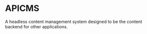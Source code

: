 # APICMS
A headless content management system designed to be the content backend for other applications.
